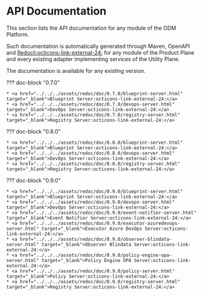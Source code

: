 # API Documentation

This section lists the API documentation for any module of the ODM Platform.

Such documentation is automatically generated through Maven, OpenAPI and <a href="https://redocly.com/"
target="_blank">Redocli:octicons-link-external-24:</a> for any module of the Product Plane and every existing adapter
implementing services of the Utility Plane.

The documentation is available for any existing version.

??? doc-block "0.7.0"

    * <a href="../../../assets/redoc/doc/0.7.0/blueprint-server.html" target="_blank">Blueprint Server:octicons-link-external-24:</a>
    * <a href="../../../assets/redoc/doc/0.7.0/devops-server.html" target="_blank">DevOps Server:octicons-link-external-24:</a>
    * <a href="../../../assets/redoc/doc/0.7.0/registry-server.html" target="_blank">Registry Server:octicons-link-external-24:</a>

??? doc-block "0.8.0"

    * <a href="../../../assets/redoc/doc/0.8.0/blueprint-server.html" target="_blank">Blueprint Server:octicons-link-external-24:</a>
    * <a href="../../../assets/redoc/doc/0.8.0/devops-server.html" target="_blank">DevOps Server:octicons-link-external-24:</a>
    * <a href="../../../assets/redoc/doc/0.8.0/registry-server.html" target="_blank">Registry Server:octicons-link-external-24:</a>

??? doc-block "0.9.0"

    * <a href="../../../assets/redoc/doc/0.9.0/blueprint-server.html" target="_blank">Blueprint Server:octicons-link-external-24:</a>
    * <a href="../../../assets/redoc/doc/0.9.0/devops-server.html" target="_blank">DevOps Server:octicons-link-external-24:</a>
    * <a href="../../../assets/redoc/doc/0.9.0/event-notifier-server.html" target="_blank">Event Notifier Server:octicons-link-external-24:</a>
    * <a href="../../../assets/redoc/doc/0.9.0/executor-azuredevops-server.html" target="_blank">Executor Azure DevOps Server:octicons-link-external-24:</a>
    * <a href="../../../assets/redoc/doc/0.9.0/observer-blindata-server.html" target="_blank">Observer Blindata Server:octicons-link-external-24:</a>
    * <a href="../../../assets/redoc/doc/0.9.0/policy-engine-opa-server.html" target="_blank">Policy Engine OPA Server:octicons-link-external-24:</a>
    * <a href="../../../assets/redoc/doc/0.9.0/policy-server.html" target="_blank">Policy Server:octicons-link-external-24:</a>
    * <a href="../../../assets/redoc/doc/0.9.0/registry-server.html" target="_blank">Registry Server:octicons-link-external-24:</a>